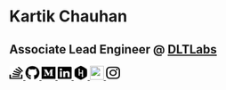 <h1>Kartik Chauhan</h1>
<h2>Associate Lead Engineer @ <a href="https://www.dltlabs.com/" target="_blank">DLTLabs</a></h2>
<div>
    <span data-bs-toggle="tooltip" data-placement="left" title="Stackoverflow">
        <a href="https://stackoverflow.com/users/6352772/kartik-chauhan" target="_blank">
            <img src="./assets/stack-overflow.svg" height="25" width="25">
        </a>
    </span>
    <span data-bs-toggle="tooltip" data-placement="left" title="Github">
        <a href="https://github.com/kartikchauhan" target="_blank">
            <img src="./assets/github.svg" height="25" width="25">
        </a>
    </span>
    <span data-bs-toggle="tooltip" data-placement="left" title="Medium">
        <a href="https://medium.com/@chauhan.kartik25" target="_blank">
            <img src="./assets/medium.svg" height="25" width="25">
        </a>
    </span>
    <span data-bs-toggle="tooltip" data-placement="left" title="LinkedIn">
        <a href="https://www.linkedin.com/in/kartik-chauhan-a9b605135/" target="_blank">
            <img src="./assets/linkedin.svg" height="25" width="25">
        </a>
    </span>
    <span data-bs-toggle="tooltip" data-placement="left" title="HackerRank">
        <a href="https://www.hackerrank.com/kartik_chauhan" target="_blank">
            <img src="./assets/hackerrank.svg" height="25" width="25">
        </a>
    </span>
    <span data-bs-toggle="tooltip" data-placement="left" title="CodeChef">
        <a href="https://www.codechef.com/users/chauhankartik" target="_blank">
            <img src="./assets/code" height="25" width="25">
        </a>
    </span>
    <span data-bs-toggle="tooltip" data-placement="left" title="Instagram">
        <a href="https://www.instagram.com/chauhan_kartik34/" target="_blank">
            <img src="./assets/instagram.svg" height="25" width="25">
        </a>
    </span>
</div>